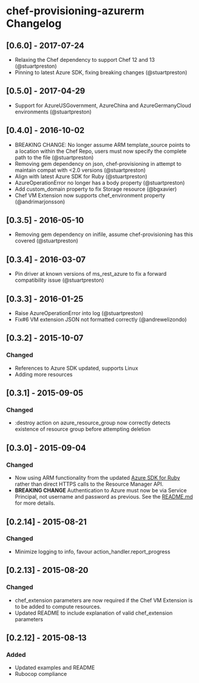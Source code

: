 # chef-provisioning-azurerm Changelog

## [0.6.0] - 2017-07-24
- Relaxing the Chef dependency to support Chef 12 and 13 (@stuartpreston)
- Pinning to latest Azure SDK, fixing breaking changes (@stuartpreston)

## [0.5.0] - 2017-04-29
- Support for AzureUSGovernment, AzureChina and AzureGermanyCloud environments (@stuartpreston)

## [0.4.0] - 2016-10-02
- BREAKING CHANGE: No longer assume ARM template_source points to a location within the Chef Repo, users must now specify the complete path to the file (@stuartpreston)
- Removing gem dependency on json, chef-provisioning in attempt to maintain compat with <2.0 versions (@stuartpreston)
- Align with latest Azure SDK for Ruby (@stuartpreston)
- AzureOperationError no longer has a body property (@stuartpreston)
- Add custom_domain property to fix Storage resource (@bgxavier)
- Chef VM Extension now supports chef_environment property (@andrimarjonsson)

## [0.3.5] - 2016-05-10
- Removing gem dependency on inifile, assume chef-provisioning has this covered (@stuartpreston)

## [0.3.4] - 2016-03-07
- Pin driver at known versions of ms_rest_azure to fix a forward compatibility issue (@stuartpreston)

## [0.3.3] - 2016-01-25
- Raise AzureOperationError into log (@stuartpreston) 
- Fix#6 VM extension JSON not formatted correctly (@andrewelizondo)

## [0.3.2] - 2015-10-07
### Changed
- References to Azure SDK updated, supports Linux
- Adding more resources

## [0.3.1] - 2015-09-05
### Changed
- :destroy action on azure_resource_group now correctly detects existence of resource group before attempting deletion

## [0.3.0] - 2015-09-04
### Changed
- Now using ARM functionality from the updated [Azure SDK for Ruby](http://github.com/azure/azure-sdk-for-ruby) rather than direct HTTPS calls to the Resource Manager API.
- **BREAKING CHANGE** Authentication to Azure must now be via Service Principal, not username and password as previous.  See the [README.md](https://github.com/pendrica/chef-provisioning-azurerm) for more details.

## [0.2.14] - 2015-08-21
### Changed
- Minimize logging to info, favour action_handler.report_progress

## [0.2.13] - 2015-08-20
### Changed
- chef_extension parameters are now required if the Chef VM Extension is to be added to compute resources.
- Updated README to include explanation of valid chef_extension parameters

## [0.2.12] - 2015-08-13
### Added
- Updated examples and README
- Rubocop compliance
